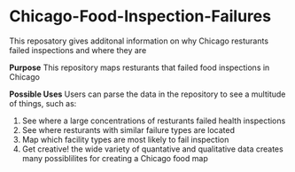 # Chicago-Food-Inspection-Failures
This reposatory gives additonal information on why Chicago resturants failed inspections and where they are

**Purpose**
This repository maps resturants that failed food inspections in Chicago 


**Possible Uses**
Users can parse the data in the repository to see a multitude of things, such as:
1. See where a large concentrations of resturants failed health inspections 
2. See where resturants with similar failure types are located 
3. Map which facility types are most likely to fail inspection 
4. Get creative! the wide variety of quantative and qualitative data creates many possiblilites for creating a Chicago food map

